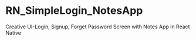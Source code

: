 # RN_SimpleLogin_NotesApp
Creative UI-Login, Signup, Forget Password Screen with Notes App in React Native
